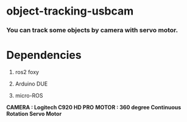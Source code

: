 # object-tracking-usbcam
### **You can track some objects by camera with servo motor.**

# Dependencies


1. ros2 foxy

2. Arduino DUE

3. micro-ROS


**CAMERA : Logitech C920 HD PRO**
**MOTOR  : 360 degree Continuous Rotation Servo Motor**

